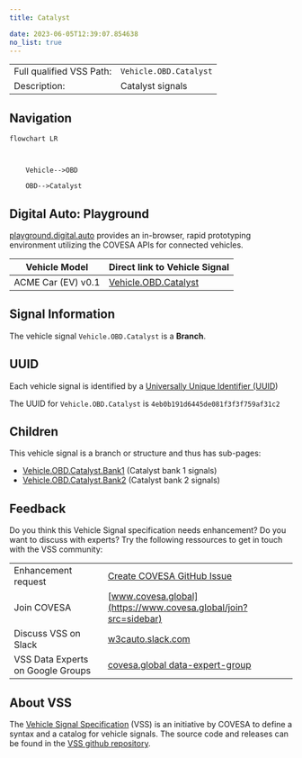 ```yaml
---
title: Catalyst

date: 2023-06-05T12:39:07.854638
no_list: true
---
```



| | |
|---|---|
| Full qualified VSS Path: | `Vehicle.OBD.Catalyst` |
| Description: | Catalyst signals |

## Navigation

```mermaid
flowchart LR



    Vehicle-->OBD

    OBD-->Catalyst

```


## Digital Auto: Playground

[playground.digital.auto](http://digital.auto) provides an in-browser, rapid prototyping environment utilizing the COVESA APIs for connected vehicles. 

| Vehicle Model | Direct link to Vehicle Signal |
|---|---|
| ACME Car (EV) v0.1 | [Vehicle.OBD.Catalyst](https://digitalauto.netlify.app/model/STLWzk1WyqVVLbfymb4f/cvi/list/Vehicle.OBD.Catalyst/) |


## Signal Information




The vehicle signal `Vehicle.OBD.Catalyst` is a **Branch**.





## UUID

Each vehicle signal is identified by a [Universally Unique Identifier (UUID](https://en.wikipedia.org/wiki/Universally_unique_identifier))

The UUID for `Vehicle.OBD.Catalyst` is `4eb0b191d6445de081f3f3f759af31c2`

## Children

This vehicle signal is a branch or structure and thus has sub-pages:

- [Vehicle.OBD.Catalyst.Bank1](bank1/) (Catalyst bank 1 signals)
- [Vehicle.OBD.Catalyst.Bank2](bank2/) (Catalyst bank 2 signals)


## Feedback

Do you think this Vehicle Signal specification needs enhancement? Do you want to discuss with experts? Try the following ressources to get in touch with the VSS community:

| | |
|---|---|
| Enhancement request | [Create COVESA GitHub Issue](https://github.com/COVESA/vehicle_signal_specification/issues/new?body=Please+describe+your+feedback&title=Signal+feedback+Vehicle.OBD.Catalyst) |
| Join COVESA | [www.covesa.global](https://www.covesa.global/join?src=sidebar) |
| Discuss VSS on Slack | [w3cauto.slack.com](http://w3cauto.slack.com/) |
| VSS Data Experts on Google Groups | [covesa.global data-expert-group](https://groups.google.com/a/covesa.global/g/data-expert-group) |

## About VSS

The [Vehicle Signal Specification](https://covesa.github.io/vehicle_signal_specification/) (VSS)
is an initiative by COVESA to define a syntax and a catalog for vehicle signals.
The source code and releases can be found in the [VSS github repository](https://github.com/COVESA/vehicle_signal_specification).

